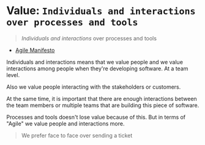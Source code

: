 # Value: `Individuals and interactions over processes and tools`

> *Individuals and interactions* over processes and tools

- [Agile Manifesto](https://agilemanifesto.org)

Individuals and interactions means that we value people and we value
interactions among people when they're developing software. At a team
level.

Also we value people interacting with the stakeholders or customers.

At the same time, it is important that there are enough interactions
between the team members or multiple teams that are building this piece
of software.

Processes and tools doesn't lose value because of this. But in terms of
"Agile" we value people and interactions more.

> We prefer face to face over sending a ticket

